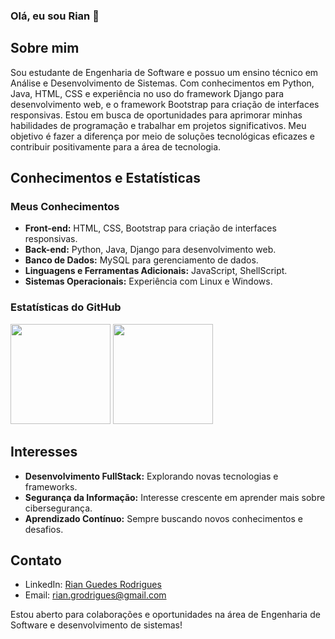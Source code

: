 ### Olá, eu sou Rian 👋

<!--
**Rian122145/Rian122145** is a ✨ _special_ ✨ repository because its `README.md` (this file) appears on your GitHub profile.

Here are some ideas to get you started:

- 🔭 I’m currently working on ...
- 🌱 I’m currently learning ...
- 👯 I’m looking to collaborate on ...
- 🤔 I’m looking for help with ...
- 💬 Ask me about ...
- 📫 How to reach me: ...
- 😄 Pronouns: ...
- ⚡ Fun fact: ...
-->

## Sobre mim
Sou estudante de Engenharia de Software e possuo um ensino técnico em Análise e Desenvolvimento de Sistemas. Com conhecimentos em Python, Java, HTML, CSS e experiência no uso do framework Django para desenvolvimento web, e o framework Bootstrap para criação de interfaces responsivas. Estou em busca de oportunidades para aprimorar minhas habilidades de programação e trabalhar em projetos significativos. Meu objetivo é fazer a diferença por meio de soluções tecnológicas eficazes e contribuir positivamente para a área de tecnologia.

## Conhecimentos e Estatísticas
### Meus Conhecimentos
- **Front-end:** HTML, CSS, Bootstrap para criação de interfaces responsivas.
- **Back-end:** Python, Java, Django para desenvolvimento web.
- **Banco de Dados:** MySQL para gerenciamento de dados.
- **Linguagens e Ferramentas Adicionais:** JavaScript, ShellScript.
- **Sistemas Operacionais:** Experiência com Linux e Windows.

### Estatísticas do GitHub
<img height="160em" src="https://github-readme-stats.vercel.app/api?username=Rian122145&show_icons=true&theme=dark&include_all_commits=true&count_private=true"> <img height="160em" src="https://github-readme-stats.vercel.app/api/top-langs/?username=Rian122145&layout=compact&langs_count=7&theme=dark">

<!--
## Projeto em Andamento
No momento, estou trabalhando em [Nome do Projeto em Andamento](link-para-o-projeto-em-andamento), um projeto [breve descrição do projeto em andamento]. Este projeto visa [objetivo ou propósito do projeto em andamento].

## 🌱 Atualmente estou aprendendo
Estou atualmente me aprofundando em [Tecnologia ou Área de Aprendizado], visando expandir meus conhecimentos e habilidades na área de [breve descrição da tecnologia ou área].
-->

## Interesses
- **Desenvolvimento FullStack:** Explorando novas tecnologias e frameworks.
- **Segurança da Informação:** Interesse crescente em aprender mais sobre cibersegurança.
- **Aprendizado Contínuo:** Sempre buscando novos conhecimentos e desafios.

## Contato
- LinkedIn: [Rian Guedes Rodrigues](https://www.linkedin.com/in/rianguedesrodrigues/)
- Email: rian.grodrigues@gmail.com

Estou aberto para colaborações e oportunidades na área de Engenharia de Software e desenvolvimento de sistemas!
